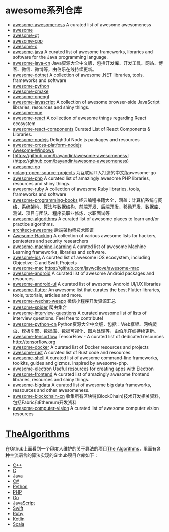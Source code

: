 # awesome系列仓库
- [awesome-awesomeness](https://github.com/bayandin/awesome-awesomeness)
A curated list of awesome awesomeness
- [awesome](https://github.com/sindresorhus/awesome)
- [awesome-qt](https://github.com/JesseTG/awesome-qt)
- [awesome-cpp](https://github.com/fffaraz/awesome-cpp)
- [awesome-c](https://github.com/aleksandar-todorovic/awesome-c)
- [awesome-java](https://github.com/akullpp/awesome-java)
A curated list of awesome frameworks, libraries and software for the Java programming language.
- [awesome-java-cn](https://github.com/jobbole/awesome-java-cn)
Java资源大全中文版，包括开发库、开发工具、网站、博客、微信、微博等，由伯乐在线持续更新。
- [awesome-dotnet](https://github.com/quozd/awesome-dotnet)
A collection of awesome .NET libraries, tools, frameworks and software
- [awesome-python](https://github.com/vinta/awesome-python)
- [awesome-cmake](https://github.com/onqtam/awesome-cmake)
- [awesome-opengl](https://github.com/eug/awesome-opengl)
- [awesome-javascript](https://github.com/sorrycc/awesome-javascript)
A collection of awesome browser-side JavaScript libraries, resources and shiny things.
- [awesome-vue](https://github.com/vuejs/awesome-vue)
- [awesome-react](https://github.com/enaqx/awesome-react)
A collection of awesome things regarding React ecosystem
- [awesome-react-components](https://github.com/brillout/awesome-react-components)
Curated List of React Components & Libraries.
- [awesome-nodejs](https://github.com/sindresorhus/awesome-nodejs)
Delightful Node.js packages and resources
- [awesome-cross-platform-nodejs](https://github.com/bcoe/awesome-cross-platform-nodejs)
- [Awesome-Windows](https://github.com/Awesome-Windows/Awesome)
- [https://github.com/bayandin/awesome-awesomeness](https://github.com/bayandin/awesome-awesomeness)
- [awesome-go](https://github.com/avelino/awesome-go)
- [golang-open-source-projects](https://github.com/hackstoic/golang-open-source-projects)
为互联网IT人打造的中文版awesome-go
- [awesome-php](https://github.com/ziadoz/awesome-php)
A curated list of amazingly awesome PHP libraries, resources and shiny things.
- [awesome-ruby](https://github.com/markets/awesome-ruby)
A collection of awesome Ruby libraries, tools, frameworks and software
- [awesome-programming-books](https://github.com/jobbole/awesome-programming-books)
经典编程书籍大全，涵盖：计算机系统与网络、系统架构、算法与数据结构、前端开发、后端开发、移动开发、数据库、测试、项目与团队、程序员职业修炼、求职面试等
- [awesome-algorithms](https://github.com/tayllan/awesome-algorithms)
A curated list of awesome places to learn and/or practice algorithms.
- [architect-awesome](https://github.com/xingshaocheng/architect-awesome)
后端架构师技术图谱
- [Awesome-Hacking](https://github.com/Hack-with-Github/Awesome-Hacking)
A collection of various awesome lists for hackers, pentesters and security researchers
- [awesome-machine-learning](https://github.com/josephmisiti/awesome-machine-learning)
A curated list of awesome Machine Learning frameworks, libraries and software.
- [awesome-ios](https://github.com/vsouza/awesome-ios)
A curated list of awesome iOS ecosystem, including Objective-C and Swift Projects
- [awesome-mac](https://github.com/jaywcjlove/awesome-mac)
https://github.com/jaywcjlove/awesome-mac
- [awesome-android](https://github.com/JStumpp/awesome-android)
A curated list of awesome Android packages and resources.
- [awesome-android-ui](https://github.com/wasabeef/awesome-android-ui)
A curated list of awesome Android UI/UX libraries
- [awesome-flutter](https://github.com/Solido/awesome-flutter)
An awesome list that curates the best Flutter libraries, tools, tutorials, articles and more.
- [awesome-wechat-weapp](https://github.com/justjavac/awesome-wechat-weapp)
微信小程序开发资源汇总
- [awesome-spider](https://github.com/facert/awesome-spider)
爬虫集合
- [awesome-interview-questions](https://github.com/MaximAbramchuck/awesome-interview-questions)
A curated awesome list of lists of interview questions. Feel free to contribute! 
- [awesome-python-cn](https://github.com/jobbole/awesome-python-cn)
Python资源大全中文版，包括：Web框架、网络爬虫、模板引擎、数据库、数据可视化、图片处理等，由伯乐在线持续更新。
- [awesome-tensorflow](https://github.com/jtoy/awesome-tensorflow)
TensorFlow - A curated list of dedicated resources http://tensorflow.org
- [awesome-docker](https://github.com/veggiemonk/awesome-docker)
 A curated list of Docker resources and projects
- [awesome-rust](https://github.com/rust-unofficial/awesome-rust)
A curated list of Rust code and resources.
- [awesome-shell](https://github.com/alebcay/awesome-shell)
A curated list of awesome command-line frameworks, toolkits, guides and gizmos. Inspired by awesome-php.
- [awesome-electron](https://github.com/sindresorhus/awesome-electron)
Useful resources for creating apps with Electron
- [awesome-frontend](https://github.com/JingwenTian/awesome-frontend)
A curated list of amazingly awesome frontend libraries, resources and shiny things.
- [awesome-bigdata](https://github.com/onurakpolat/awesome-bigdata)
A curated list of awesome big data frameworks, ressources and other awesomeness.
- [awesome-blockchain-cn](https://github.com/chaozh/awesome-blockchain-cn)
收集所有区块链(BlockChain)技术开发相关资料，包括Fabric和Ethereum开发资料
- [awesome-computer-vision](https://github.com/jbhuang0604/awesome-computer-vision)
A curated list of awesome computer vision resources

# [TheAlgorithms](https://github.com/TheAlgorithms)

在Github上面看到一个印度人维护的关于算法的项目[The Algorithms](https://github.com/TheAlgorithms)，里面有各种主流语言的算法实现的Github项目仓库如下：
- [C++](https://github.com/TheAlgorithms/C-Plus-Plus)
- [C](https://github.com/TheAlgorithms/C)
- [Java](https://github.com/TheAlgorithms/Java)
- [C#](https://github.com/TheAlgorithms/C-Sharp)
- [Python](https://github.com/TheAlgorithms/Python)
- [PHP](https://github.com/TheAlgorithms/PHP)
- [Go](https://github.com/TheAlgorithms/Go)
- [JavaScript](https://github.com/TheAlgorithms/Javascript)
- [Swift](https://github.com/TheAlgorithms/Swift)
- [Ruby](https://github.com/TheAlgorithms/Ruby)
- [Kotlin](https://github.com/TheAlgorithms/Kotlin)
- [Scala](https://github.com/TheAlgorithms/Scala)
